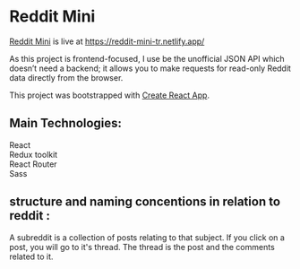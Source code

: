 # Reddit Mini
[Reddit Mini](https://reddit-mini-tr.netlify.app/) is live at https://reddit-mini-tr.netlify.app/ 

As this project is frontend-focused, I use be the unofficial JSON API which doesn’t need a backend; it allows you to make requests for read-only Reddit data directly from the browser. 

This project was bootstrapped with [Create React App](https://github.com/facebook/create-react-app).

## Main Technologies: 

React\
Redux toolkit\
React Router\
Sass


## structure and naming concentions in relation to reddit : 

A subreddit is a collection of posts relating to that subject.
If you click on a post, you will go to it's thread.
The thread is the post and the comments related to it. 
